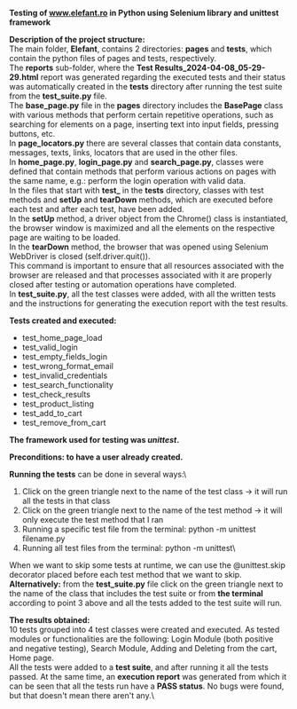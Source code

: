 **Testing of www.elefant.ro in Python using Selenium library and unittest framework**

**Description of the project structure:**\
The main folder, **Elefant**, contains 2 directories: **pages** and **tests**, which contain the python files of pages and tests, respectively.\
The **reports** sub-folder, where the **Test Results_2024-04-08_05-29-29.html** report was generated regarding the executed tests and their status was automatically created in the **tests** directory after running the test suite from the **test_suite.py** file.\
The **base_page.py** file in the **pages** directory includes the **BasePage** class with various methods that perform certain repetitive operations, such as searching for elements on a page, inserting text into input fields, pressing buttons, etc.\
In **page_locators.py** there are several classes that contain data constants, messages, texts, links, locators that are used in the other files.\
In **home_page.py**, **login_page.py** and **search_page.py**, classes were defined that contain methods that perform various actions on pages with the same name, e.g.: perform the login operation with valid data.\
In the files that start with **test_** in the **tests** directory, classes with test methods and **setUp** and **tearDown** methods, which are executed before each test and after each test, have been added.\
In the **setUp** method, a driver object from the Chrome() class is instantiated, the browser window is maximized and all the elements on the respective page are waiting to be loaded.\
In the **tearDown** method, the browser that was opened using Selenium WebDriver is closed (self.driver.quit()).\
This command is important to ensure that all resources associated with the browser are released and that processes associated with it are properly closed after testing or automation operations have completed.\
In **test_suite.py**, all the test classes were added, with all the written tests and the instructions for generating the execution report with the test results.

**Tests created and executed:**
- test_home_page_load
- test_valid_login
- test_empty_fields_login
- test_wrong_format_email
- test_invalid_credentials
- test_search_functionality
- test_check_results
- test_product_listing
- test_add_to_cart
- test_remove_from_cart

**The framework used for testing was _unittest_.**

**Preconditions: to have a user already created.**

**Running the tests** can be done in several ways:\
1. Click on the green triangle next to the name of the test class -> it will run all the tests in that class
2. Click on the green triangle next to the name of the test method -> it will only execute the test method that I ran
3. Running a specific test file from the terminal: python -m unittest filename.py
4. Running all test files from the terminal: python -m unittest\

When we want to skip some tests at runtime, we can use the @unittest.skip decorator placed before each test method that we want to skip.\
**Alternatively:** from the **test_suite.py** file click on the green triangle next to the name of the class that includes the test suite or from **the terminal** according to point 3 above and all the tests added to the test suite will run.

**The results obtained:**\
10 tests grouped into 4 test classes were created and executed. As tested modules or functionalities are the following: Login Module (both positive and negative testing), Search Module, Adding and Deleting from the cart, Home page.\
All the tests were added to a **test suite**, and after running it all the tests passed. At the same time, an **execution report** was generated from which it can be seen that all the tests run have a **PASS status**. No bugs were found, but that doesn't mean there aren't any.\

